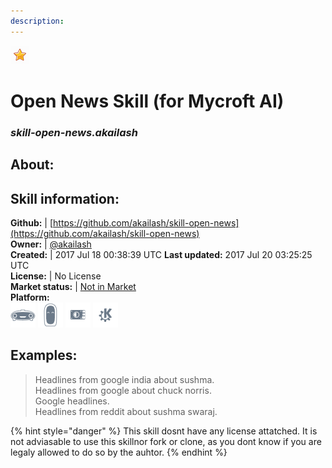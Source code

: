```yaml
---
description: 
---
```


![](../.gitbook/assets/star.png)  
# Open News Skill (for Mycroft AI)  
### _skill-open-news.akailash_  
## About:  


## Skill information:  
**Github:** | [https://github.com/akailash/skill-open-news](https://github.com/akailash/skill-open-news)  
**Owner:** | [@akailash](https://github.com/akailash)  
**Created:** | 2017 Jul 18 00:38:39 UTC  **Last updated:** 2017 Jul 20 03:25:25 UTC  
**License:** | No License  
**Market status:** | [Not in Market](https://market.mycroft.ai/skill/)  
**Platform:**  
 ![Mark I](../.gitbook/assets/mark-1-icon.png)  ![Mark II](../.gitbook/assets/mark-2-icon.png)  ![Picroft](../.gitbook/assets/picroft-icon.png)  ![plasmoid](../.gitbook/assets/kde.png)   
## Examples:  
> Headlines from google india about sushma.  
> Headlines from google about chuck norris.  
> Google headlines.  
> Headlines from reddit about sushma swaraj.  
  
{% hint style="danger" %}
This skill dosnt have any license attatched. It is not adviasable to use this skillnor fork or clone, as you dont know if you are legaly allowed to do so by the auhtor.
{% endhint %}

